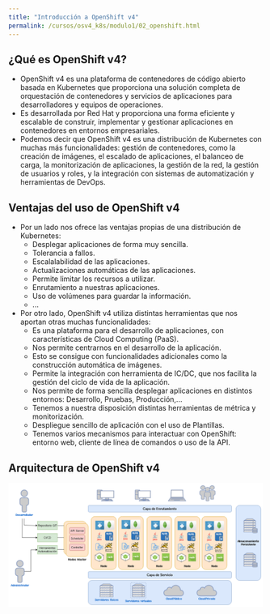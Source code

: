 ```yaml
---
title: "Introducción a OpenShift v4"
permalink: /cursos/osv4_k8s/modulo1/02_openshift.html
---
```


## ¿Qué es OpenShift v4?

* OpenShift v4 es una plataforma de contenedores de código abierto basada en Kubernetes que proporciona una solución completa de orquestación de contenedores y servicios de aplicaciones para desarrolladores y equipos de operaciones. 
* Es desarrollada por Red Hat y proporciona una forma eficiente y escalable de construir, implementar y gestionar aplicaciones en contenedores en entornos empresariales.
* Podemos decir que OpenShift v4 es una distribución de Kubernetes con muchas más funcionalidades: gestión de contenedores, como la creación de imágenes, el escalado de aplicaciones, el balanceo de carga, la monitorización de aplicaciones, la gestión de la red, la gestión de usuarios y roles, y la integración con sistemas de automatización y herramientas de DevOps.

## Ventajas del uso de OpenShift v4

* Por un lado nos ofrece las ventajas propias de una distribución de Kubernetes:
    * Desplegar aplicaciones de forma muy sencilla.
    * Tolerancia a fallos.
    * Escalalabilidad de las aplicaciones.
    * Actualizaciones automáticas de las aplicaciones.
    * Permite limitar los recursos a utilizar.
    * Enrutamiento a nuestras aplicaciones.
    * Uso de volúmenes para guardar la información.
    * ...
* Por otro lado, OpenShift v4 utiliza distintas herramientas que nos aportan otras muchas funcionalidades:
    * Es una plataforma para el desarrollo de aplicaciones, con características de Cloud Computing (PaaS).
    * Nos permite centrarnos en el desarrollo de la aplicación.
    * Esto se consigue con funcionalidades adicionales como la construcción automática de imágenes.
    * Permite la integración con herramienta de IC/DC, que nos facilita la gestión del ciclo de vida de la aplicación.
    * Nos permite de forma sencilla desplegar aplicaciones en distintos entornos: Desarrollo, Pruebas, Producción,...
    * Tenemos a nuestra disposición distintas herramientas de métrica y monitorización.
    * Despliegue sencillo de aplicación con el uso de Plantillas.
    * Tenemos varios mecanismos para interactuar con OpenShift: entorno web, cliente de línea de comandos o uso de la API.

## Arquitectura de OpenShift v4

![openshift](img/openshift.png)